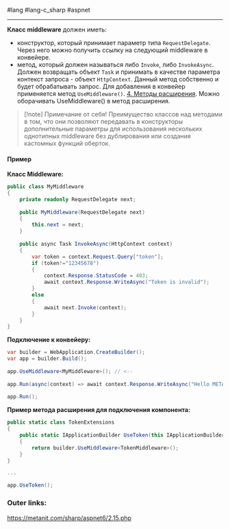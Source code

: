 #lang #lang-c_sharp #aspnet

---
**Класс middleware** должен иметь:
- конструктор, который принимает параметр типа `RequestDelegate`. Через него можно получить ссылку на следующий middleware в конвейере.
- метод, который должен называться либо `Invoke`, либо `InvokeAsync`. Должен возвращать объект `Task` и принимать в качестве параметра контекст запроса - объект `HttpContext`. Данный метод собственно и будет обрабатывать запрос.
Для добавления в конвейер применяется метод `UseMiddleware()`. [4. Методы расширения](1.%20Languages/C-sharp/0.%20Введение/2.%20Классовые%20механизмы/4.%20Методы%20расширения.md).
Можно оборачивать UseMiddleware() в метод расширения. 

> [!note] Примечание от себя!
Преимущество классов над методами в том, что они позволяют передавать в конструкторы дополнительные параметры для использования нескольких однотипных middleware без дублирования или создания кастомных функций оберток.

#### Пример
**Класс Middleware:**
```csharp
public class MyMiddleware
{
    private readonly RequestDelegate next;
  
    public MyMiddleware(RequestDelegate next)
    {
        this.next = next;
    }
  
    public async Task InvokeAsync(HttpContext context)
    {
        var token = context.Request.Query["token"];
        if (token!="12345678")
        {
            context.Response.StatusCode = 403;
            await context.Response.WriteAsync("Token is invalid");
        }
        else
        {
            await next.Invoke(context);
        }
    }
}
```

**Подключение к конвейеру:**
```csharp
var builder = WebApplication.CreateBuilder();
var app = builder.Build();
 
app.UseMiddleware<MyMiddleware>(); // <--
 
app.Run(async(context) => await context.Response.WriteAsync("Hello METANIT.COM"));
 
app.Run();
```

**Пример метода расширения для подключения компонента:**
```csharp
public static class TokenExtensions
{
    public static IApplicationBuilder UseToken(this IApplicationBuilder builder)
    {
        return builder.UseMiddleware<TokenMiddleware>();
    }
}

...

app.UseToken();
```

### Outer links:
https://metanit.com/sharp/aspnet6/2.15.php